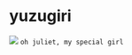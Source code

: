 # yuzugiri
![](https://cdn.discordapp.com/attachments/1079933420957876356/1324965316635394129/e37e746e20a9dca55ea0309cd2acb2cf.jpg?ex=677a119c&is=6778c01c&hm=6af6bdd8e4965e0bb3703fb3be01e3439c1d52c79e0c02111ab89f30d3063cbf&)
``oh juliet, my special girl``
